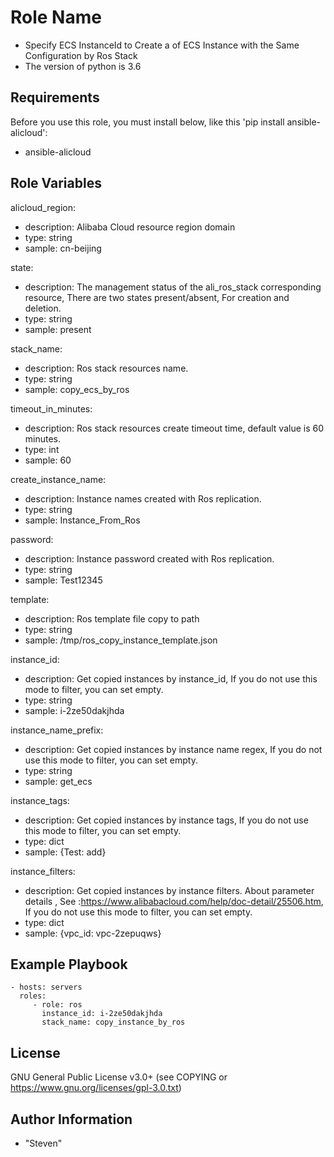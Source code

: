 Role Name
=========

- Specify ECS InstanceId to Create a of ECS Instance with the Same Configuration by Ros Stack
- The version of python is 3.6

Requirements
------------

Before you use this role, you must install below, like this 'pip install ansible-alicloud':
- ansible-alicloud

Role Variables
--------------
alicloud_region:
- description: Alibaba Cloud resource region domain
- type: string
- sample: cn-beijing

state:
- description: The management status of the ali_ros_stack corresponding resource, There are two states present/absent, For creation and deletion.
- type: string
- sample: present

stack_name:
- description: Ros stack resources name.
- type: string
- sample: copy_ecs_by_ros

timeout_in_minutes:
- description: Ros stack resources create timeout time, default value is 60 minutes.
- type: int
- sample: 60

create_instance_name:
- description: Instance names created with Ros replication.
- type: string
- sample: Instance_From_Ros

password:
- description: Instance password created with Ros replication.
- type: string
- sample: Test12345

template:
- description: Ros template file copy to path
- type: string
- sample: /tmp/ros_copy_instance_template.json

instance_id:
- description: Get copied instances by instance_id, If you do not use this mode to filter, you can set empty.
- type: string
- sample: i-2ze50dakjhda

instance_name_prefix:
- description: Get copied instances by instance name regex, If you do not use this mode to filter, you can set empty.
- type: string
- sample: get_ecs

instance_tags:
- description: Get copied instances by instance tags, If you do not use this mode to filter, you can set empty.
- type: dict
- sample: {Test: add}

instance_filters:
- description: Get copied instances by instance filters. About parameter details , See :https://www.alibabacloud.com/help/doc-detail/25506.htm, If you do not use this mode to filter, you can set empty.
- type: dict
- sample: {vpc_id: vpc-2zepuqws}

Example Playbook
----------------

    - hosts: servers
      roles:
         - role: ros
           instance_id: i-2ze50dakjhda
           stack_name: copy_instance_by_ros
           
License
-------

GNU General Public License v3.0+ (see COPYING or https://www.gnu.org/licenses/gpl-3.0.txt)

Author Information
------------------
- "Steven"